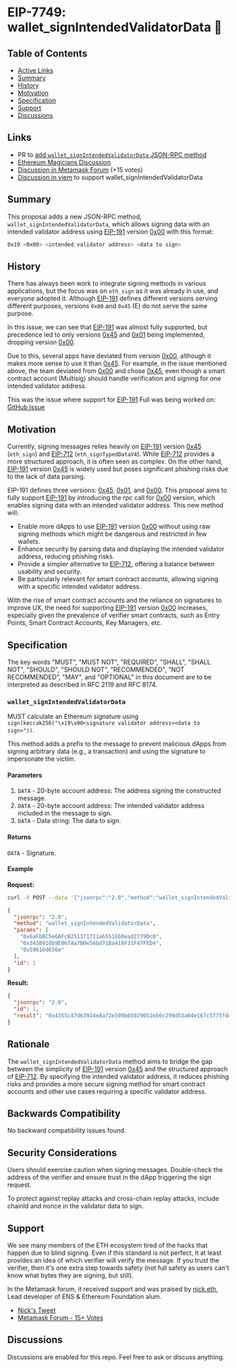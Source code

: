 # EIP-7749: wallet_signIntendedValidatorData 🚀

## Table of Contents

* [Active Links](#active-links)
* [Summary](#summary)
* [History](#history)
* [Motivation](#motivation)
* [Specification](#specification)
* [Support](#support)
* [Discussions](#discussions)

## Links

* PR to [add `wallet_signIntendedValidatorData` JSON-RPC method](https://github.com/ethereum/EIPs/pull/8774)
* [Ethereum Magicians Discussion](https://ethereum-magicians.org/t/eip-7749-add-wallet-signintendedvalidatordata-method/20693)
* [Discussion in Metamask Forum](https://community.metamask.io/t/add-support-for-eipe-191-version-0-intended-validator-data/28940) (+15 votes)
* [Discussion in viem](https://github.com/wevm/viem/discussions/2225) to support wallet_signIntendedValidatorData

## Summary

This proposal adds a new JSON-RPC method, `wallet_signIntendedValidatorData`, which allows signing data with an intended validator address using [EIP-191] version [0x00] with this format:

```bash
0x19 <0x00> <intended validator address> <data to sign>
```

## History

There has always been work to integrate signing methods in various applications, but the focus was on `eth_sign` as it was already in use, and everyone adopted it. Although [EIP-191] defines different versions serving different purposes, versions `0x00` and `0x45` (E) do not serve the same purpose.

In this issue, we can see that [EIP-191] was almost fully supported, but precedence led to only versions [0x45] and [0x01] being implemented, dropping version [0x00].

Due to this, several apps have deviated from version [0x00], although it makes more sense to use it than [0x45]. For example, in the issue mentioned above, the team deviated from [0x00] and chose [0x45], even though a smart contract account (Multisig) should handle verification and signing for one intended validator address.

This was the issue where support for [EIP-191] Full was being worked on: [GitHub Issue](https://github.com/nucypher/nucypher/issues/1566)

## Motivation

Currently, signing messages relies heavily on [EIP-191] version [0x45] (`eth_sign`) and [EIP-712] (`eth_signTypedDataV4`). While [EIP-712] provides a more structured approach, it is often seen as complex. On the other hand, [EIP-191] version [0x45] is widely used but poses significant phishing risks due to the lack of data parsing.

EIP-191 defines three versions: [0x45], [0x01], and [0x00]. This proposal aims to fully support [EIP-191] by introducing the rpc call for [0x00] version, which enables signing data with an intended validator address. This new method will:

- Enable more dApps to use [EIP-191] version [0x00] without using raw signing methods which might be dangerous and restricted in few wallets.
- Enhance security by parsing data and displaying the intended validator address, reducing phishing risks.
- Provide a simpler alternative to [EIP-712], offering a balance between usability and security.
- Be particularly relevant for smart contract accounts, allowing signing with a specific intended validator address.

With the rise of smart contract accounts and the reliance on signatures to improve UX, the need for supporting [EIP-191] version [0x00] increases, especially given the prevalence of verifier smart contracts, such as Entry Points, Smart Contract Accounts, Key Managers, etc.

## Specification

The key words "MUST", "MUST NOT", "REQUIRED", "SHALL", "SHALL NOT", "SHOULD", "SHOULD NOT", "RECOMMENDED", "NOT RECOMMENDED", "MAY", and "OPTIONAL" in this document are to be interpreted as described in RFC 2119 and RFC 8174.

### `wallet_signIntendedValidatorData`

MUST calculate an Ethereum signature using `sign(keccak256("\x19\x00<signature validator address><data to sign>"))`.

This method adds a prefix to the message to prevent malicious dApps from signing arbitrary data (e.g., a transaction) and using the signature to impersonate the victim.

#### Parameters

1. `DATA` - 20-byte account address: The address signing the constructed message.
2. `DATA` - 20-byte account address: The intended validator address included in the message to sign.
3. `DATA` - Data string: The data to sign.

#### Returns

`DATA` - Signature.

#### Example

**Request:**

```bash
curl -X POST --data '{"jsonrpc":"2.0","method":"wallet_signIntendedValidatorData","params":["0x6aFbBC5e6AFcB251371711a6551E60ead2779Dc0", "0x345B918b9E06fAa7B0e56bd71Ba418F31F47FED4", "0x59616d656e"], "id":1}'
```

```json
{
  "jsonrpc": "2.0",
  "method": "wallet_signIntendedValidatorData",
  "params": [
    "0x6aFbBC5e6AFcB251371711a6551E60ead2779Dc0",
    "0x345B918b9E06fAa7B0e56bd71Ba418F31F47FED4",
    "0x59616d656e"
  ],
  "id": 1
}
```

**Result:**

```json
{
  "jsonrpc": "2.0",
  "id": 1,
  "result": "0x4355c47d63924e8a72e509b65029052eb6c299d53a04e167c5775fd466751c9d07299936d304c153f6443dfa05f40ff007d72911b6f72307f996231605b915621c"
}
```

## Rationale

The `wallet_signIntendedValidatorData` method aims to bridge the gap between the simplicity of [EIP-191] version [0x45] and the structured approach of [EIP-712]. By specifying the intended validator address, it reduces phishing risks and provides a more secure signing method for smart contract accounts and other use cases requiring a specific validator address.

## Backwards Compatibility

No backward compatibility issues found.

## Security Considerations

Users should exercise caution when signing messages. Double-check the address of the verifier and ensure trust in the dApp triggering the sign request.

To protect against replay attacks and cross-chain replay attacks, include chainId and nonce in the validator data to sign.

## Support

We see many members of the ETH ecosystem tired of the hacks that happen due to blind signing. Even if this standard is not perfect, it at least provides an idea of which verifier will verify the message. If you trust the verifier, then it's one extra step towards safety (not full safety as users can't know what bytes they are signing, but still).

In the Metamask forum, it received support and was praised by [nick.eth](https://x.com/nicksdjohnson), Lead developer of ENS & Ethereum Foundation alum.

* [Nick's Tweet](https://x.com/0xYamen/status/1790736305539661977)
* [Metamask Forum - 15+ Votes](https://community.metamask.io/t/add-support-for-eipe-191-version-0-intended-validator-data/28940)

## Discussions

Discussions are enabled for this repo. Feel free to ask or discuss anything.

[EIP-191]: https://eips.ethereum.org/EIPS/eip-191
[EIP-712]: https://eips.ethereum.org/EIPS/eip-712
[0x00]: https://eips.ethereum.org/EIPS/eip-191#version-0x00
[0x01]: https://eips.ethereum.org/EIPS/eip-191#version-0x01
[0x45]: https://eips.ethereum.org/EIPS/eip-191##version-0x45-e
